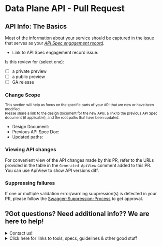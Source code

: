 # Data Plane API - Pull Request
<!-- 🚨🚨🚨 Replace this line with a summary and reason for these changes to your data plane API 🚨🚨🚨 -->

## API Info: The Basics
Most of the information about your service should be captured in the issue that serves as your [*API Spec engagement record*](https://aka.ms/azsdk/onboarding/restapischedule).

* Link to API Spec engagement record issue:

Is this review for (select one):

- [ ] a private preview
- [ ] a public preview
- [ ] GA release

### Change Scope

<sup>This section will help us focus on the specific parts of your API that are new or have been modified. <br/>Please share a link to the design document for the new APIs, a link to the previous API Spec document (if applicable), and the root paths that have been updated. </sup>
* Design Document:
* Previous API Spec Doc:
* Updated paths:

### Viewing API changes

For convenient view of the API changes made by this PR, refer to the URLs provided in the table 
in the `Generated ApiView` comment added to this PR. You can use ApiView to show API versions diff. 

### Suppressing failures

If one or multiple validation error/warning suppression(s) is detected in your PR, please follow the 
[Swagger-Suppression-Process](https://aka.ms/pr-suppressions) 
to get approval.

## ❔Got questions? Need additional info?? We are here to help!

<details>
  <summary> Contact us!</summary>

The [Azure API Review Board](https://aka.ms/azsdk/onboarding/restapischedule) is dedicated to helping you create amazing APIs. You can read about our mission and learn more about our process on our [wiki](https://aka.ms/azsdk/onboarding/restapischedule).
* 💬 [Teams Channel](https://teams.microsoft.com/l/channel/19%3a3ebb18fded0e47938f998e196a52952f%40thread.tacv2/General?groupId=1a10b50c-e870-4fe0-8483-bf5542a8d2d8&tenantId=72f988bf-86f1-41af-91ab-2d7cd011db47)
* 💌 [email](mailto://azureapirbcore@microsoft.com)

</details>

<details>
  <summary>Click here for links to tools, specs, guidelines & other good stuff</summary>

### Tooling

 * [Open API validation tools](https://aka.ms/swaggertools) were run on this PR. Go here to see [how to fix errors](https://aka.ms/ci-fix)
 * [Spectral Linting](https://aka.ms/style)
 * [Open API Hub](https://aka.ms/openapiportal)

### Guidelines & Specifications

 * [Azure REST API Guidelines](https://aka.ms/guidelines)
 * [OpenAPI Style Guidelines](https://aka.ms/style)
 * [Azure Breaking Change Policy](https://aka.ms/AzBreakingChangesPolicy)

### Helpful Links

 * [Azure DevTools Wiki](https://aka.ms/azapi)

</details>

